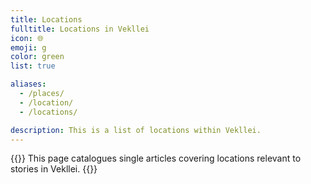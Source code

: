 ```yaml
---
title: Locations
fulltitle: Locations in Vekllei
icon: 🌐
emoji: g
color: green
list: true

aliases:
  - /places/
  - /location/
  - /locations/

description: This is a list of locations within Vekllei.
---
```

{{<note panel>}}
This page catalogues single articles covering locations relevant to stories in Vekllei.
{{</note>}}